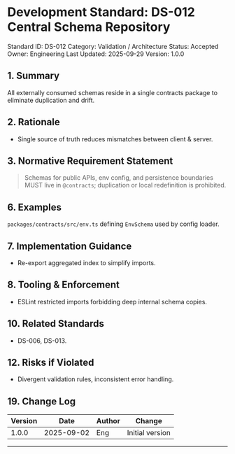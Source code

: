 # Development Standard: DS-012 Central Schema Repository

Standard ID: DS-012
Category: Validation / Architecture
Status: Accepted
Owner: Engineering
Last Updated: 2025-09-29
Version: 1.0.0

## 1. Summary

All externally consumed schemas reside in a single contracts package to eliminate duplication and drift.

## 2. Rationale

- Single source of truth reduces mismatches between client & server.

## 3. Normative Requirement Statement

> Schemas for public APIs, env config, and persistence boundaries MUST live in `@contracts`; duplication or local redefinition is prohibited.

## 6. Examples

`packages/contracts/src/env.ts` defining `EnvSchema` used by config loader.

## 7. Implementation Guidance

- Re-export aggregated index to simplify imports.

## 8. Tooling & Enforcement

- ESLint restricted imports forbidding deep internal schema copies.

## 10. Related Standards

- DS-006, DS-013.

## 12. Risks if Violated

- Divergent validation rules, inconsistent error handling.

## 19. Change Log

| Version | Date | Author | Change |
| ------- | ---- | ------ | ------ |
| 1.0.0 | 2025-09-02 | Eng | Initial version |

---

